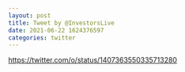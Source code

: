 ```yaml
--- 
layout: post 
title: Tweet by @InvestorsLive 
date: 2021-06-22 1624376597 
categories: twitter 
--- 
```

https://twitter.com/o/status/1407363550335713280